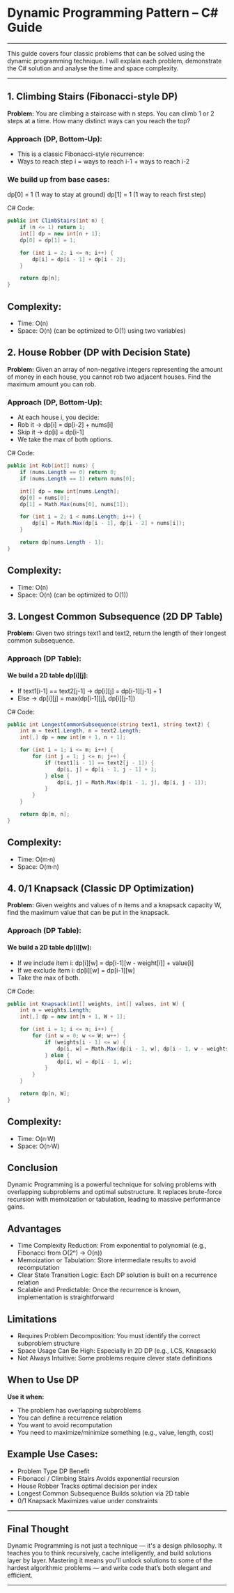 # Dynamic Programming Pattern – C# Guide
---
This guide covers four classic problems that can be solved using the dynamic programming technique. 
I will explain each problem, demonstrate the C# solution and analyse the time and space complexity.


---
## 1. Climbing Stairs (Fibonacci-style DP)
**Problem:**
You are climbing a staircase with n steps. 
You can climb 1 or 2 steps at a time. How many distinct ways can you reach the top?

### Approach (DP, Bottom-Up):
- This is a classic Fibonacci-style recurrence:
- Ways to reach step i = ways to reach i-1 + ways to reach i-2

### We build up from base cases:

dp[0] = 1 (1 way to stay at ground)
dp[1] = 1 (1 way to reach first step)

C# Code:
```csharp
public int ClimbStairs(int n) {
    if (n <= 1) return 1;
    int[] dp = new int[n + 1];
    dp[0] = dp[1] = 1;

    for (int i = 2; i <= n; i++) {
        dp[i] = dp[i - 1] + dp[i - 2];
    }

    return dp[n];
}
```
## Complexity:
- Time: O(n)
- Space: O(n) (can be optimized to O(1) using two variables)

## 2. House Robber (DP with Decision State)
**Problem:**
Given an array of non-negative integers representing the amount of money in each house, you cannot rob two adjacent houses. 
Find the maximum amount you can rob.

### Approach (DP, Bottom-Up):

- At each house i, you decide:
- Rob it → dp[i] = dp[i-2] + nums[i]
- Skip it → dp[i] = dp[i-1]
- We take the max of both options.

C# Code:
```csharp
public int Rob(int[] nums) {
    if (nums.Length == 0) return 0;
    if (nums.Length == 1) return nums[0];

    int[] dp = new int[nums.Length];
    dp[0] = nums[0];
    dp[1] = Math.Max(nums[0], nums[1]);

    for (int i = 2; i < nums.Length; i++) {
        dp[i] = Math.Max(dp[i - 1], dp[i - 2] + nums[i]);
    }

    return dp[nums.Length - 1];
}
```
 ## Complexity:
- Time: O(n)
- Space: O(n) (can be optimized to O(1))

## 3. Longest Common Subsequence (2D DP Table)

**Problem:**
Given two strings text1 and text2, return the length of their longest common subsequence.

### Approach (DP Table):

#### We build a 2D table dp[i][j]:

- If text1[i-1] == text2[j-1] → dp[i][j] = dp[i-1][j-1] + 1
- Else → dp[i][j] = max(dp[i-1][j], dp[i][j-1])

C# Code:
```csharp
public int LongestCommonSubsequence(string text1, string text2) {
    int m = text1.Length, n = text2.Length;
    int[,] dp = new int[m + 1, n + 1];

    for (int i = 1; i <= m; i++) {
        for (int j = 1; j <= n; j++) {
            if (text1[i - 1] == text2[j - 1]) {
                dp[i, j] = dp[i - 1, j - 1] + 1;
            } else {
                dp[i, j] = Math.Max(dp[i - 1, j], dp[i, j - 1]);
            }
        }
    }

    return dp[m, n];
}
```
## Complexity:
- Time: O(m·n)
- Space: O(m·n)


## 4. 0/1 Knapsack (Classic DP Optimization)
**Problem:**
Given weights and values of n items and a knapsack capacity W, find the maximum value that can be put in the knapsack.

### Approach (DP Table):

#### We build a 2D table dp[i][w]:

- If we include item i: dp[i][w] = dp[i-1][w - weight[i]] + value[i]
- If we exclude item i: dp[i][w] = dp[i-1][w]
- Take the max of both.

C# Code:
```csharp
public int Knapsack(int[] weights, int[] values, int W) {
    int n = weights.Length;
    int[,] dp = new int[n + 1, W + 1];

    for (int i = 1; i <= n; i++) {
        for (int w = 0; w <= W; w++) {
            if (weights[i - 1] <= w) {
                dp[i, w] = Math.Max(dp[i - 1, w], dp[i - 1, w - weights[i - 1]] + values[i - 1]);
            } else {
                dp[i, w] = dp[i - 1, w];
            }
        }
    }

    return dp[n, W];
}
```
## Complexity:

- Time: O(n·W)
- Space: O(n·W)

 ## Conclusion
Dynamic Programming is a powerful technique for solving problems with overlapping subproblems and optimal substructure. 
It replaces brute-force recursion with memoization or tabulation, leading to massive performance gains.

 ## Advantages
 
- Time Complexity Reduction: From exponential to polynomial (e.g., Fibonacci from O(2ⁿ) → O(n))
- Memoization or Tabulation: Store intermediate results to avoid recomputation
- Clear State Transition Logic: Each DP solution is built on a recurrence relation
- Scalable and Predictable: Once the recurrence is known, implementation is straightforward

## Limitations

- Requires Problem Decomposition: You must identify the correct subproblem structure
- Space Usage Can Be High: Especially in 2D DP (e.g., LCS, Knapsack)
- Not Always Intuitive: Some problems require clever state definitions

## When to Use DP
**Use it when:**

- The problem has overlapping subproblems
- You can define a recurrence relation
- You want to avoid recomputation
- You need to maximize/minimize something (e.g., value, length, cost)

## Example Use Cases:

- Problem Type	DP Benefit
- Fibonacci / Climbing Stairs	Avoids exponential recursion
- House Robber	Tracks optimal decision per index
- Longest Common Subsequence	Builds solution via 2D table
- 0/1 Knapsack	Maximizes value under constraints

---

## Final Thought
Dynamic Programming is not just a technique — it's a design philosophy. It teaches you to think recursively, cache intelligently, and build solutions layer by layer.
Mastering it means you'll unlock solutions to some of the hardest algorithmic problems — and write code that’s both elegant and efficient.


---
